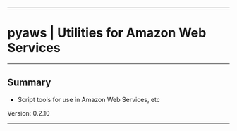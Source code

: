 * * *
# pyaws | Utilities for Amazon Web Services
* * *

## Summary

* Script tools for use in Amazon Web Services, etc

 Version: 0.2.10

* * *
